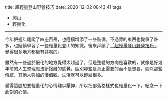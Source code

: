 title: 超輕量登山野營技巧
date: 2020-12-02 08:43:41
tags:
- 爬山
- 輕量化
---

今年把握年尾爬了四座百岳，也陸續增添了一些裝備。不過背的東西也變重了許多，也陸續學習了一些輕量化登山的知識。後來拜讀了[「超輕量登山野營技巧」](https://www.books.com.tw/products/0010778223)，覺得很多地方都蠻有共鳴的。

雖然有一些過於優化的地方覺得太超過了，但是整體的方向是喜歡的，就像是好幾年前的人生整理魔法斷捨離的感覺，區別哪些是真正需要的而不是想要，剔除那些傳統、其他人強加的價值觀，生活就可以輕鬆很多。

覺得這股想要輕量化的心情難以壓抑，所以把部落格樣式也輕量化一下，紀念一下此刻的心情。
